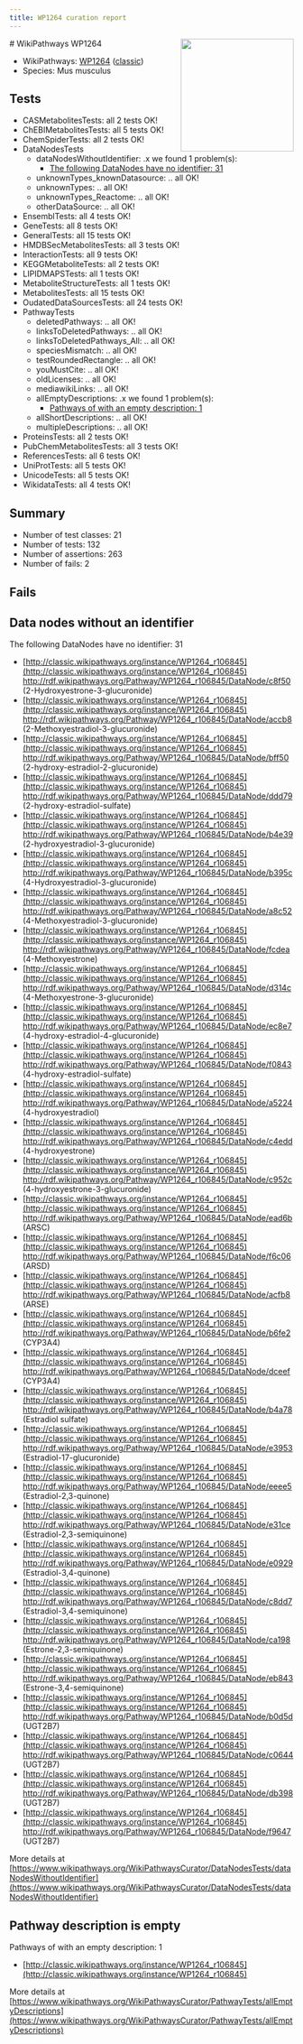 ```yaml
---
title: WP1264 curation report
---
```


<img style="float: right; width: 200px" src="https://upload.wikimedia.org/wikipedia/commons/thumb/8/83/Wplogo_with_text_500.png/640px-Wplogo_with_text_500.png" />
# WikiPathways WP1264

* WikiPathways: [WP1264](https://wikipathways.org/pathways/WP1264) ([classic](https://classic.wikipathways.org/instance/WP1264))
* Species: Mus musculus
## Tests
* CASMetabolitesTests: all 2 tests OK!
* ChEBIMetabolitesTests: all 5 tests OK!
* ChemSpiderTests: all 2 tests OK!
* DataNodesTests
    * dataNodesWithoutIdentifier: .x we found 1 problem(s):
        * [The following DataNodes have no identifier: 31](#8792c4cf)
    * unknownTypes_knownDatasource: .. all OK!
    * unknownTypes: .. all OK!
    * unknownTypes_Reactome: .. all OK!
    * otherDataSource: .. all OK!
* EnsemblTests: all 4 tests OK!
* GeneTests: all 8 tests OK!
* GeneralTests: all 15 tests OK!
* HMDBSecMetabolitesTests: all 3 tests OK!
* InteractionTests: all 9 tests OK!
* KEGGMetaboliteTests: all 2 tests OK!
* LIPIDMAPSTests: all 1 tests OK!
* MetaboliteStructureTests: all 1 tests OK!
* MetabolitesTests: all 15 tests OK!
* OudatedDataSourcesTests: all 24 tests OK!
* PathwayTests
    * deletedPathways: .. all OK!
    * linksToDeletedPathways: .. all OK!
    * linksToDeletedPathways_All: .. all OK!
    * speciesMismatch: .. all OK!
    * testRoundedRectangle: .. all OK!
    * youMustCite: .. all OK!
    * oldLicenses: .. all OK!
    * mediawikiLinks: .. all OK!
    * allEmptyDescriptions: .x we found 1 problem(s):
        * [Pathways of with an empty description: 1](#798a4967)
    * allShortDescriptions: .. all OK!
    * multipleDescriptions: .. all OK!
* ProteinsTests: all 2 tests OK!
* PubChemMetabolitesTests: all 3 tests OK!
* ReferencesTests: all 6 tests OK!
* UniProtTests: all 5 tests OK!
* UnicodeTests: all 5 tests OK!
* WikidataTests: all 4 tests OK!


## Summary

* Number of test classes: 21
* Number of tests: 132
* Number of assertions: 263
* Number of fails: 2

## Fails

<a name="8792c4cf" />

## Data nodes without an identifier

The following DataNodes have no identifier: 31

* [http://classic.wikipathways.org/instance/WP1264_r106845](http://classic.wikipathways.org/instance/WP1264_r106845) http://rdf.wikipathways.org/Pathway/WP1264_r106845/DataNode/c8f50 (2-Hydroxyestrone-3-glucuronide)
* [http://classic.wikipathways.org/instance/WP1264_r106845](http://classic.wikipathways.org/instance/WP1264_r106845) http://rdf.wikipathways.org/Pathway/WP1264_r106845/DataNode/accb8 (2-Methoxyestradiol-3-glucuronide)
* [http://classic.wikipathways.org/instance/WP1264_r106845](http://classic.wikipathways.org/instance/WP1264_r106845) http://rdf.wikipathways.org/Pathway/WP1264_r106845/DataNode/bff50 (2-hydroxy-estradiol-2-glucuronide)
* [http://classic.wikipathways.org/instance/WP1264_r106845](http://classic.wikipathways.org/instance/WP1264_r106845) http://rdf.wikipathways.org/Pathway/WP1264_r106845/DataNode/ddd79 (2-hydroxy-estradiol-sulfate)
* [http://classic.wikipathways.org/instance/WP1264_r106845](http://classic.wikipathways.org/instance/WP1264_r106845) http://rdf.wikipathways.org/Pathway/WP1264_r106845/DataNode/b4e39 (2-hydroxyestradiol-3-glucuronide)
* [http://classic.wikipathways.org/instance/WP1264_r106845](http://classic.wikipathways.org/instance/WP1264_r106845) http://rdf.wikipathways.org/Pathway/WP1264_r106845/DataNode/b395c (4-Hydroxyestradiol-3-glucuronide)
* [http://classic.wikipathways.org/instance/WP1264_r106845](http://classic.wikipathways.org/instance/WP1264_r106845) http://rdf.wikipathways.org/Pathway/WP1264_r106845/DataNode/a8c52 (4-Methoxyestradiol-3-glucuronide)
* [http://classic.wikipathways.org/instance/WP1264_r106845](http://classic.wikipathways.org/instance/WP1264_r106845) http://rdf.wikipathways.org/Pathway/WP1264_r106845/DataNode/fcdea (4-Methoxyestrone)
* [http://classic.wikipathways.org/instance/WP1264_r106845](http://classic.wikipathways.org/instance/WP1264_r106845) http://rdf.wikipathways.org/Pathway/WP1264_r106845/DataNode/d314c (4-Methoxyestrone-3-glucuronide)
* [http://classic.wikipathways.org/instance/WP1264_r106845](http://classic.wikipathways.org/instance/WP1264_r106845) http://rdf.wikipathways.org/Pathway/WP1264_r106845/DataNode/ec8e7 (4-hydroxy-estradiol-4-glucuronide)
* [http://classic.wikipathways.org/instance/WP1264_r106845](http://classic.wikipathways.org/instance/WP1264_r106845) http://rdf.wikipathways.org/Pathway/WP1264_r106845/DataNode/f0843 (4-hydroxy-estradiol-sulfate)
* [http://classic.wikipathways.org/instance/WP1264_r106845](http://classic.wikipathways.org/instance/WP1264_r106845) http://rdf.wikipathways.org/Pathway/WP1264_r106845/DataNode/a5224 (4-hydroxyestradiol)
* [http://classic.wikipathways.org/instance/WP1264_r106845](http://classic.wikipathways.org/instance/WP1264_r106845) http://rdf.wikipathways.org/Pathway/WP1264_r106845/DataNode/c4edd (4-hydroxyestrone)
* [http://classic.wikipathways.org/instance/WP1264_r106845](http://classic.wikipathways.org/instance/WP1264_r106845) http://rdf.wikipathways.org/Pathway/WP1264_r106845/DataNode/c952c (4-hydroxyestrone-3-glucuronide)
* [http://classic.wikipathways.org/instance/WP1264_r106845](http://classic.wikipathways.org/instance/WP1264_r106845) http://rdf.wikipathways.org/Pathway/WP1264_r106845/DataNode/ead6b (ARSC)
* [http://classic.wikipathways.org/instance/WP1264_r106845](http://classic.wikipathways.org/instance/WP1264_r106845) http://rdf.wikipathways.org/Pathway/WP1264_r106845/DataNode/f6c06 (ARSD)
* [http://classic.wikipathways.org/instance/WP1264_r106845](http://classic.wikipathways.org/instance/WP1264_r106845) http://rdf.wikipathways.org/Pathway/WP1264_r106845/DataNode/acfb8 (ARSE)
* [http://classic.wikipathways.org/instance/WP1264_r106845](http://classic.wikipathways.org/instance/WP1264_r106845) http://rdf.wikipathways.org/Pathway/WP1264_r106845/DataNode/b6fe2 (CYP3A4)
* [http://classic.wikipathways.org/instance/WP1264_r106845](http://classic.wikipathways.org/instance/WP1264_r106845) http://rdf.wikipathways.org/Pathway/WP1264_r106845/DataNode/dceef (CYP3A4)
* [http://classic.wikipathways.org/instance/WP1264_r106845](http://classic.wikipathways.org/instance/WP1264_r106845) http://rdf.wikipathways.org/Pathway/WP1264_r106845/DataNode/b4a78 (Estradiol sulfate)
* [http://classic.wikipathways.org/instance/WP1264_r106845](http://classic.wikipathways.org/instance/WP1264_r106845) http://rdf.wikipathways.org/Pathway/WP1264_r106845/DataNode/e3953 (Estradiol-17-glucuronide)
* [http://classic.wikipathways.org/instance/WP1264_r106845](http://classic.wikipathways.org/instance/WP1264_r106845) http://rdf.wikipathways.org/Pathway/WP1264_r106845/DataNode/eeee5 (Estradiol-2,3-quinone)
* [http://classic.wikipathways.org/instance/WP1264_r106845](http://classic.wikipathways.org/instance/WP1264_r106845) http://rdf.wikipathways.org/Pathway/WP1264_r106845/DataNode/e31ce (Estradiol-2,3-semiquinone)
* [http://classic.wikipathways.org/instance/WP1264_r106845](http://classic.wikipathways.org/instance/WP1264_r106845) http://rdf.wikipathways.org/Pathway/WP1264_r106845/DataNode/e0929 (Estradiol-3,4-quinone)
* [http://classic.wikipathways.org/instance/WP1264_r106845](http://classic.wikipathways.org/instance/WP1264_r106845) http://rdf.wikipathways.org/Pathway/WP1264_r106845/DataNode/c8dd7 (Estradiol-3,4-semiquinone)
* [http://classic.wikipathways.org/instance/WP1264_r106845](http://classic.wikipathways.org/instance/WP1264_r106845) http://rdf.wikipathways.org/Pathway/WP1264_r106845/DataNode/ca198 (Estrone-2,3-semiquinone)
* [http://classic.wikipathways.org/instance/WP1264_r106845](http://classic.wikipathways.org/instance/WP1264_r106845) http://rdf.wikipathways.org/Pathway/WP1264_r106845/DataNode/eb843 (Estrone-3,4-semiquinone)
* [http://classic.wikipathways.org/instance/WP1264_r106845](http://classic.wikipathways.org/instance/WP1264_r106845) http://rdf.wikipathways.org/Pathway/WP1264_r106845/DataNode/b0d5d (UGT2B7)
* [http://classic.wikipathways.org/instance/WP1264_r106845](http://classic.wikipathways.org/instance/WP1264_r106845) http://rdf.wikipathways.org/Pathway/WP1264_r106845/DataNode/c0644 (UGT2B7)
* [http://classic.wikipathways.org/instance/WP1264_r106845](http://classic.wikipathways.org/instance/WP1264_r106845) http://rdf.wikipathways.org/Pathway/WP1264_r106845/DataNode/db398 (UGT2B7)
* [http://classic.wikipathways.org/instance/WP1264_r106845](http://classic.wikipathways.org/instance/WP1264_r106845) http://rdf.wikipathways.org/Pathway/WP1264_r106845/DataNode/f9647 (UGT2B7)


More details at [https://www.wikipathways.org/WikiPathwaysCurator/DataNodesTests/dataNodesWithoutIdentifier](https://www.wikipathways.org/WikiPathwaysCurator/DataNodesTests/dataNodesWithoutIdentifier)

<a name="798a4967" />

## Pathway description is empty

Pathways of with an empty description: 1

* [http://classic.wikipathways.org/instance/WP1264_r106845](http://classic.wikipathways.org/instance/WP1264_r106845)

More details at [https://www.wikipathways.org/WikiPathwaysCurator/PathwayTests/allEmptyDescriptions](https://www.wikipathways.org/WikiPathwaysCurator/PathwayTests/allEmptyDescriptions)

